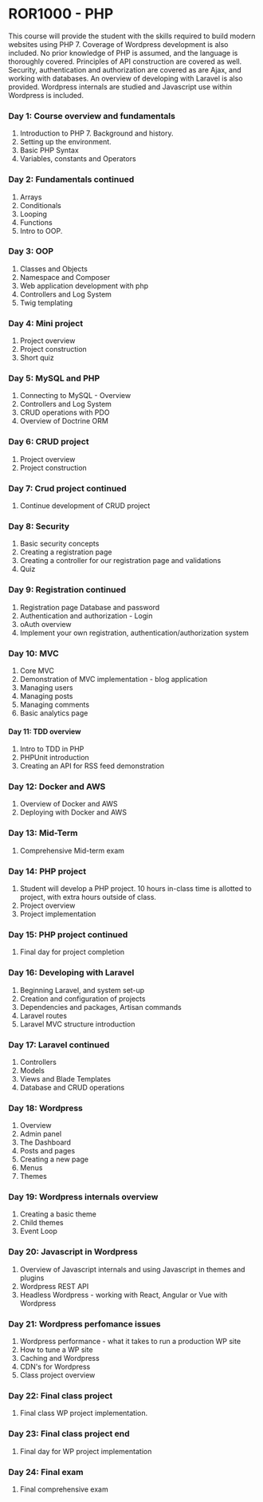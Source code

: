 # ROR1000 - PHP

  This course will provide the student with the skills required to build modern websites using PHP 7. Coverage of Wordpress development is also included. No prior knowledge of PHP is assumed, and the language is thoroughly covered. Principles of API construction are covered as well. Security, authentication and authorization are covered as are Ajax, and working with databases. An overview of developing with Laravel is also provided. Wordpress internals are studied and Javascript use within Wordpress is included.

### Day 1: Course overview and fundamentals
1. Introduction to PHP 7. Background and history.
2. Setting up the environment.
3. Basic PHP Syntax
4. Variables, constants and Operators

### Day 2: Fundamentals continued
1. Arrays
2. Conditionals
3. Looping
4. Functions
5. Intro to OOP.

### Day 3: OOP
1. Classes and Objects
2. Namespace and Composer
3. Web application development with php
4. Controllers and Log System
5. Twig templating

### Day 4: Mini project
1. Project overview
2. Project construction
3. Short quiz

### Day 5: MySQL and PHP
1. Connecting to MySQL - Overview
2. Controllers and Log System
3. CRUD operations with PDO
4. Overview of Doctrine ORM

### Day 6: CRUD project
1. Project overview
2. Project construction

### Day 7: Crud project continued
1. Continue development of CRUD project

### Day 8: Security
1. Basic security concepts
2. Creating a registration page
3. Creating a controller for our registration page and validations
4. Quiz

### Day 9: Registration continued
1. Registration page Database and password
2. Authentication and authorization - Login
3. oAuth overview
4. Implement your own registration, authentication/authorization system

### Day 10: MVC
1. Core MVC
2. Demonstration of MVC implementation - blog application
3. Managing users
4. Managing posts
5. Managing comments
6. Basic analytics page

#### Day 11: TDD overview
1. Intro to TDD in PHP
2. PHPUnit introduction
3. Creating an API for RSS feed demonstration

### Day 12: Docker and AWS
1. Overview of Docker and AWS
2. Deploying with Docker and AWS

### Day 13: Mid-Term
1. Comprehensive Mid-term exam

### Day 14: PHP project
1. Student will develop a PHP project. 10 hours in-class time is allotted to project, with extra hours outside of class.
2. Project overview
3. Project implementation

### Day 15: PHP project continued
1. Final day for project completion

### Day 16: Developing with Laravel
1. Beginning Laravel, and system set-up
2. Creation and configuration of projects
3. Dependencies and packages, Artisan commands
4. Laravel routes
5. Laravel MVC structure introduction

### Day 17: Laravel continued
1. Controllers
2. Models
3. Views and Blade Templates
4. Database and CRUD operations

### Day 18: Wordpress
1. Overview
2. Admin panel
3. The Dashboard
4. Posts and pages
5. Creating a new page
6. Menus
7. Themes

### Day 19: Wordpress internals overview
1. Creating a basic theme
2. Child themes
3. Event Loop

### Day 20: Javascript in Wordpress
1. Overview of Javascript internals and using Javascript in themes and plugins
2. Wordpress REST API
3. Headless Wordpress - working with React, Angular or Vue with Wordpress

### Day 21: Wordpress perfomance issues
1. Wordpress performance - what it takes to run a production WP site
2. How to tune a WP site
3. Caching and Wordpress
4. CDN's for Wordpress
5. Class project overview

### Day 22: Final class project
1. Final class WP project implementation.

### Day 23: Final class project end
1. Final day for WP project implementation

### Day 24: Final exam
1. Final comprehensive exam

